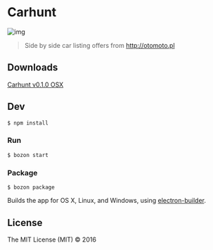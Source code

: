 # Carhunt

![img](https://api.monosnap.com/rpc/file/download?id=8Eu5qN8zlTeLoOiXsuwUYnC3WilNZg)
> Side by side car listing offers from http://otomoto.pl

## Downloads
[Carhunt v0.1.0 OSX](https://github.com/alchapone/carhunt/blob/master/dist/Carhunt-v0.1.0.zip?raw=true)

## Dev

```
$ npm install
```

### Run

```
$ bozon start
```

### Package

```
$ bozon package
```

Builds the app for OS X, Linux, and Windows, using [electron-builder](https://github.com/electron-userland/electron-builder).


## License

The MIT License (MIT) © 2016
